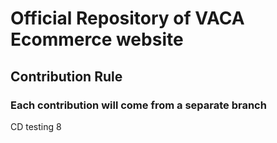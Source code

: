 # Official Repository of VACA Ecommerce website

## Contribution Rule
### Each contribution will come from a separate branch

CD testing 8

